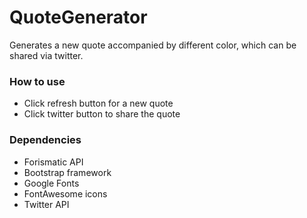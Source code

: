 # QuoteGenerator
Generates a new quote accompanied by different color, which can be shared via twitter.

### How to use
* Click refresh button for a new quote
* Click twitter button to share the quote

### Dependencies
* Forismatic API
* Bootstrap framework
* Google Fonts
* FontAwesome icons
* Twitter API
